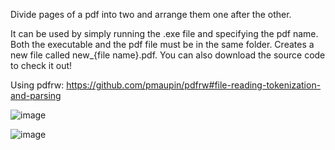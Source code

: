 Divide pages of a pdf into two and arrange them one after the other. 

It can be used by simply running the .exe file and specifying the pdf name.
Both the executable and the pdf file must be in the same folder.
Creates a new file called new_{file name}.pdf. 
You can also download the source code to check it out!

Using pdfrw: https://github.com/pmaupin/pdfrw#file-reading-tokenization-and-parsing


![image](https://user-images.githubusercontent.com/77376705/184225326-9385546e-f2c4-4187-8201-dd069a74415f.png)

![image](https://user-images.githubusercontent.com/77376705/184225586-c5d25e8e-1034-41ad-bc93-839a85cdd9f2.png)


